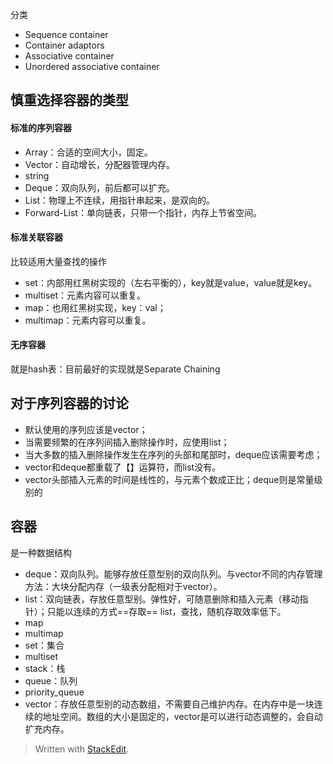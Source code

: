 分类
 - Sequence container
 - Container adaptors
 - Associative container
 - Unordered associative container
## 慎重选择容器的类型
#### 标准的序列容器
- Array：合适的空间大小，固定。
- Vector：自动增长，分配器管理内存。
- string
- Deque：双向队列，前后都可以扩充。
- List：物理上不连续，用指针串起来，是双向的。
- Forward-List：单向链表，只带一个指针，内存上节省空间。


#### 标准关联容器
比较适用大量查找的操作
- set：内部用红黑树实现的（左右平衡的），key就是value，value就是key。
- multiset：元素内容可以重复。
- map：也用红黑树实现，key：val；
- multimap：元素内容可以重复。
#### 无序容器
就是hash表：目前最好的实现就是Separate Chaining

## 对于序列容器的讨论
- 默认使用的序列应该是vector；
- 当需要频繁的在序列间插入删除操作时，应使用list；
- 当大多数的插入删除操作发生在序列的头部和尾部时，deque应该需要考虑；
- vector和deque都重载了【】运算符，而list没有。
- vector头部插入元素的时间是线性的，与元素个数成正比；deque则是常量级别的


## 容器
是一种数据结构
- deque：双向队列。能够存放任意型别的双向队列。与vector不同的内存管理方法：大块分配内存（一级表分配相对于vector）。
- list：双向链表，存放任意型别。弹性好，可随意删除和插入元素（移动指针）；只能以连续的方式==存取== list，查找，随机存取效率低下。
- map
- multimap
- set：集合
- multiset
- stack：栈
- queue：队列
- priority_queue
- vector：存放任意型别的动态数组，不需要自己维护内存。在内存中是一块连续的地址空间。数组的大小是固定的，vector是可以进行动态调整的，会自动扩充内存。


> Written with [StackEdit](https://stackedit.io/).
<!--stackedit_data:
eyJoaXN0b3J5IjpbLTQ2NTE2MDIxOF19
-->
